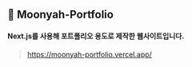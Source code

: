 ## 🪪 Moonyah-Portfolio

#### Next.js를 사용해 포트폴리오 용도로 제작한 웹사이트입니다.

> https://moonyah-portfolio.vercel.app/
